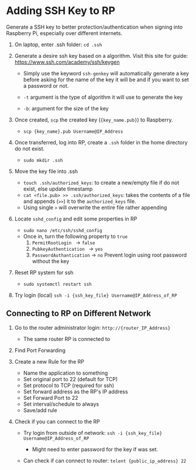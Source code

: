 # Adding SSH Key to RP

Generate a SSH key to better protection/authentication when signing into Raspberry Pi, especially over different internets. 

1. On laptop, enter .ssh folder: `cd .ssh`

2. Generate a desire ssh key based on a algorithm. Visit this site for guide: https://www.ssh.com/academy/ssh/keygen
   - Simply use the keyword `ssh-genkey` will automatically generate a key before asking for the name of the key it will be and if you want to set a password or not.

   - `-t` argument is the type of algorithm it will use to generate the key

   - `-b`: argument for the size of the key

     

3. Once created, `scp` the created key (`{key_name.pub}`) to Raspberry. 
   - `scp {key_name}.pub Username@IP_Address`

4. Once transferred, log into RP, create a `.ssh` folder in the home directory do not exist.
   - `sudo mkdir .ssh`

5. Move the key file into .ssh
   - `touch .ssh/authorized_keys`: to create a new/empty file if do not exist, else update timestamp
   - `cat <file.pub> >> .ssh/authorized_keys`: takes the contents of a file and appends (`>>`) it to the `authorized_keys` file.
   - Using single `>` will overwrite the entire file rather appending

6. Locate `sshd_config` and edit some properties in RP
   - `sudo nano /etc/ssh/sshd_config`
   - Once in, turn the following property to `true`
     1. `PermitRootLogin ` → `false`
     2. `PubkeyAuthentication ` → `yes` 
     3. `PasswordAuthantication` → `no` Prevent login using root password without the key

7. Reset RP system for ssh
   - `sudo systemctl restart ssh`

8. Try login (local) `ssh -i {ssh_key_file} Username@IP_Address_of_RP`



## Connecting to RP on Different Network

1. Go to the router administrator login: `http://{router_IP_Address}`

   - The same router RP is connected to

2. Find Port Forwarding

3. Create a new Rule for the RP

   - Name the application to something
   - Set original port to 22 (default for TCP)
   - Set protocol to TCP (required for ssh)
   - Set forward address as the RP's IP address
   - Set Forward Port to 22
   - Set interval/schedule to always
   - Save/add rule

4. Check if you can connect to the RP

   - Try login from outside of network: `ssh -i {ssh_key_file} Username@IP_Address_of_RP`
     - Might need to enter password for the key if was set.
   
   - Can check if can connect to router: `telent {public_ip_address} 22`

